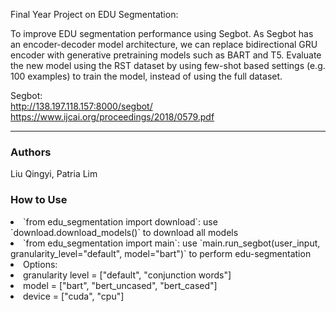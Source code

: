 Final Year Project on EDU Segmentation:

To improve EDU segmentation performance using Segbot. As Segbot has an encoder-decoder model architecture, we can replace bidirectional GRU encoder with generative pretraining models such as BART and T5. Evaluate the new model using the RST dataset by using few-shot based settings (e.g. 100 examples) to train the model, instead of using the full dataset.

Segbot: <br>
http://138.197.118.157:8000/segbot/ <br>
https://www.ijcai.org/proceedings/2018/0579.pdf

----
### Authors
Liu Qingyi, Patria Lim

### How to Use
<li> `from edu_segmentation import download`: use `download.download_models()` to download all models
<li> `from edu_segmentation import main`: use `main.run_segbot(user_input, granularity_level="default", model="bart")` to perform edu-segmentation
<li> Options:
<li> granularity level = ["default", "conjunction words"]
<li> model = ["bart", "bert_uncased", "bert_cased"]
<li> device = ["cuda", "cpu"]